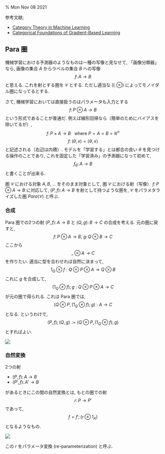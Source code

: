 % Mon Nov 08 2021

参考文献;

- [Category Theory in Machine Learning](https://arxiv.org/abs/2106.07032)
- [Categorical Foundations of Gradient-Based Learning](https://arxiv.org/abs/2103.01931)

## Para 圏

機械学習における予測器のようなものは一種の写像と見なせて,
「画像分類器」なら, 画像の集合 $A$ からラベルの集合 $B$ への写像
$$f \colon A \to B$$
と思える.
これを射とする圏を $\mathcal C$ とする.
ただし適当な $(I, \otimes)$ によってモノイダル圏になってるとする.

さて, 機械学習においては直接扱うのはパラメータも入力とする
$$f \colon P \otimes A \to B$$
という形式であることが普通だ.
例えば線形回帰なら（簡単のためにバイアスを除いてるが）,
$$f \colon P \times A \to B ~~ \text{ where } P=A=B=\mathbb R^n$$
$$f \colon (\theta, x) = \langle \theta, x \rangle$$
と記述される（右辺は内積）.
モデルを「学習する」とは都合の良い $\theta$ を見つける操作のことであり,
これを固定した「学習済み」の予測器になって初めて,
$$f_\theta \colon A \to B$$
と書くことが出来る.

圏 $\mathcal C$ における対象 $A,B,\ldots$ をそのまま対象として,
圏 $\mathcal C$ における射（写像） $f \colon P \otimes A \to B$ に対応して,
$(P,f) \colon A \to B$ を射として持つような圏を,
$\mathcal C$ をパラメタライズした圏 $Para(\mathcal C)$ と呼ぶ.

### 合成

Para 圏での2つの射 $(P,f) \colon A \to B$ と $(Q,g) \colon B \to C$ の合成を考える.
元の圏に戻すと,
$$f \colon P \otimes A \to B ,~ g \colon Q \otimes B \to C$$
ここから
$$\_ \otimes A \to C$$
を作りたい.
適当に型を合わせれば自然に決まって,
$$1_Q \otimes f ~\colon~ Q \otimes P \otimes A \to Q \otimes B$$
これに $g$ を合成して,
$$(1_Q \otimes f) ; g ~\colon~ Q \otimes P \otimes A \to C$$
が元の圏で得られる.
これは Para 圏では,
$$(Q \otimes P, (1_Q \otimes f) ; g) ~\colon~ A \to C$$
となる. というわけで,
$$(P,f) ; (Q,g) := (Q \otimes P, (1_Q \otimes f) ; g)$$
とすればよい.

![](https://i.imgur.com/SnfVHpZ.png)

### 自然変換

2つの射

- $(P, f) \colon A \to B$
- $(P', f) \colon A' \to B$

があるときにこの間の自然変換とは, もとの圏での射
$$r \colon P \to P'$$
であって,
$$f = f' ; (r \otimes 1_A)$$
となるようなもの.

![](https://i.imgur.com/g6L7xvH.png)

この $r$ をパラメータ変換 (re-parameterization) と呼ぶ.
